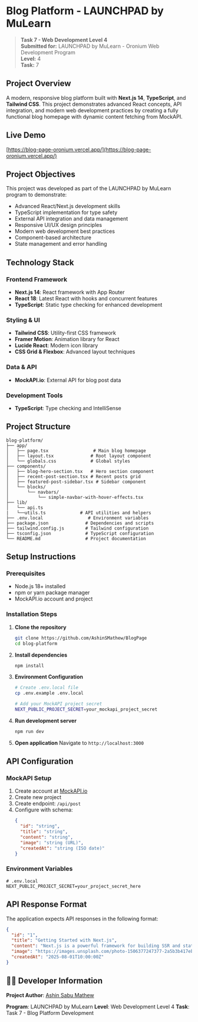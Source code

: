 # Blog Platform - LAUNCHPAD by MuLearn

> **Task 7 - Web Development Level 4**  
> **Submitted for:** LAUNCHPAD by MuLearn - Oronium Web Development Program  
> **Level:** 4  
> **Task:** 7

## Project Overview

A modern, responsive blog platform built with **Next.js 14**, **TypeScript**, and **Tailwind CSS**. This project demonstrates advanced React concepts, API integration, and modern web development practices by creating a fully functional blog homepage with dynamic content fetching from MockAPI.

## Live Demo

[https://blog-page-oronium.vercel.app/](https://blog-page-oronium.vercel.app/)

## Project Objectives

This project was developed as part of the LAUNCHPAD by MuLearn program to demonstrate:

- Advanced React/Next.js development skills
- TypeScript implementation for type safety
- External API integration and data management
- Responsive UI/UX design principles
- Modern web development best practices
- Component-based architecture
- State management and error handling


## Technology Stack

### **Frontend Framework**
- **Next.js 14**: React framework with App Router
- **React 18**: Latest React with hooks and concurrent features
- **TypeScript**: Static type checking for enhanced development

### **Styling & UI**
- **Tailwind CSS**: Utility-first CSS framework
- **Framer Motion**: Animation library for React
- **Lucide React**: Modern icon library
- **CSS Grid & Flexbox**: Advanced layout techniques

### **Data & API**
- **MockAPI.io**: External API for blog post data

### **Development Tools**
- **TypeScript**: Type checking and IntelliSense

## Project Structure

```
blog-platform/
├── app/
│   ├── page.tsx                 # Main blog homepage
│   ├── layout.tsx              # Root layout component
│   └── globals.css             # Global styles
├── components/
│   ├── blog-hero-section.tsx   # Hero section component
│   ├── recent-post-section.tsx # Recent posts grid
│   ├── featured-post-sidebar.tsx # Sidebar component
│   └── blocks/
│       └── navbars/
│           └── simple-navbar-with-hover-effects.tsx
├── lib/
│   └── api.ts 
|   └──utils.ts             # API utilities and helpers
├── .env.local                 # Environment variables
├── package.json              # Dependencies and scripts
├── tailwind.config.js        # Tailwind configuration
├── tsconfig.json             # TypeScript configuration
└── README.md                 # Project documentation
```

## Setup Instructions

### **Prerequisites**
- Node.js 18+ installed
- npm or yarn package manager
- MockAPI.io account and project

### **Installation Steps**

1. **Clone the repository**
   ```bash
   git clone https://github.com/AshinSMathew/BlogPage
   cd blog-platform
   ```

2. **Install dependencies**
   ```bash
   npm install
   ```

3. **Environment Configuration**
   ```bash
   # Create .env.local file
   cp .env.example .env.local
   
   # Add your MockAPI project secret
   NEXT_PUBLIC_PROJECT_SECRET=your_mockapi_project_secret
   ```

4. **Run development server**
   ```bash
   npm run dev
   ```

5. **Open application**
   Navigate to `http://localhost:3000`

## API Configuration

### **MockAPI Setup**
1. Create account at [MockAPI.io](https://mockapi.io)
2. Create new project
3. Create endpoint: `/api/post`
4. Configure with schema:
   ```json
   {
     "id": "string",
     "title": "string",
     "content": "string",
     "image": "string (URL)",
     "createdAt": "string (ISO date)"
   }
   ```

### **Environment Variables**
```env
# .env.local
NEXT_PUBLIC_PROJECT_SECRET=your_project_secret_here
```

## API Response Format

The application expects API responses in the following format:

```json
{
  "id": "1",
  "title": "Getting Started with Next.js",
  "content": "Next.js is a powerful framework for building SSR and static web applications using React.",
  "image": "https://images.unsplash.com/photo-1506377247377-2a5b3b417ebb",
  "createdAt": "2025-08-01T10:00:00Z"
}
```


## 👨‍💻 Developer Information

**Project Author**: [Ashin Sabu Mathew](https://github.com/AshinSMathew)

**Program**: LAUNCHPAD by MuLearn
**Level**: Web Development Level 4
**Task**: Task 7 - Blog Platform Development